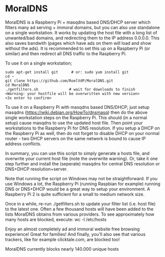 # MoralDNS
MoralDNS is a Raspberry Pi + masqdns based DNS/DHCP server which filters many ad serving + immoral domains, but you can also use standalone on a single workstation. It works by updating the host file with a long list of unwanted/bad domains, and redirecting them to the IP address 0.0.0.0. This also saves bandwith (pages which have ads on them will load and show without the ads). It is recommended to set this up on a Raspberry Pi (or similar) and then redirect all DNS traffic to the Raspberry Pi.

To use it on a single workstation;

    sudo apt-get install git      # or: sudo yum install git
    cd ~
    git clone https://github.com/RoelVdP/MoralDNS.git
    cd MoralDNS
    ./getfilters.sh              # wait for downloads to finish
    <Warning: your hostfile will be overwritten with new version>
    <3x enter to confirm>

To use it on a Raspberry Pi with masqdns based DNS/DHCP; just setup masqdns (https://wiki.debian.org/HowTo/dnsmasq) then do the above single workstation steps on the Raspberry Pi. This should (in a normal setup) cause masqdns to use the updated host file. Then point your workstations to the Raspberry Pi for DNS resolution. If you setup a DHCP on the Raspberry Pi as well, then do not forget to disable DHCP on your normal router - two DHCP servers on the same network is bound to cause IP address conflicts.

In summary, you can use this script to simply generate a hosts file, and overwrite your current host file (note the overwrite warning). Or, take it one step further and install the (seperate) masqdns for central DNS resolution or DNS+DHCP resolution+server.

Note that running the script on Windows may not be straightforward. If you use Windows a lot, the Raspberry Pi (running Raspbian for example) running DNS or DNS+DHCP would be a great way to setup your environment. A Raspberry Pi 2 is quite sufficient for a small to medium network size.

Once in a while, re-run ./getfilters.sh to update your filter list (i.e. host file) to the latest one. Often a few thousand hosts will have been added to the lists MoralDNS obtains from various providers. To see approximately how many hosts are blocked, execute:  wc -l /etc/hosts

Enjoy an almost completely ad and immoral website free browsing experience! Great for families! And finally, you'll also see that various trackers, like for example clicktale.com, are blocked too!

MoralDNS currently blocks nearly 140.000 unique hosts

